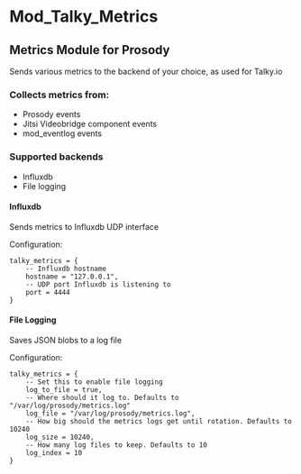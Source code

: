 # Mod_Talky_Metrics
## Metrics Module for Prosody

Sends various metrics to the backend of your choice, as used for Talky.io

### Collects metrics from:

* Prosody events
* Jitsi Videobridge component events
* mod_eventlog events

### Supported backends

* Influxdb
* File logging

#### Influxdb

Sends metrics to Influxdb UDP interface

Configuration:

```
talky_metrics = {
    -- Influxdb hostname
    hostname = "127.0.0.1",
    -- UDP port Influxdb is listening to
    port = 4444
}
```

#### File Logging

Saves JSON blobs to a log file

Configuration:

```
talky_metrics = {
    -- Set this to enable file logging
    log_to_file = true,
    -- Where should it log to. Defaults to "/var/log/prosody/metrics.log"
    log_file = "/var/log/prosody/metrics.log",
    -- How big should the metrics logs get until rotation. Defaults to 10240
    log_size = 10240,
    -- How many log files to keep. Defaults to 10
    log_index = 10
}
```